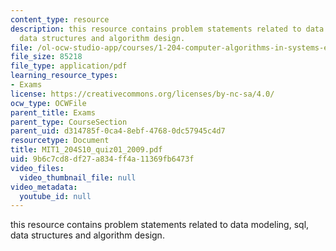 ```yaml
---
content_type: resource
description: this resource contains problem statements related to data modeling, sql,
  data structures and algorithm design.
file: /ol-ocw-studio-app/courses/1-204-computer-algorithms-in-systems-engineering-spring-2010/9b6c7cd8df27a834ff4a11369fb6473f_MIT1_204S10_quiz01_2009.pdf
file_size: 85218
file_type: application/pdf
learning_resource_types:
- Exams
license: https://creativecommons.org/licenses/by-nc-sa/4.0/
ocw_type: OCWFile
parent_title: Exams
parent_type: CourseSection
parent_uid: d314785f-0ca4-8ebf-4768-0dc57945c4d7
resourcetype: Document
title: MIT1_204S10_quiz01_2009.pdf
uid: 9b6c7cd8-df27-a834-ff4a-11369fb6473f
video_files:
  video_thumbnail_file: null
video_metadata:
  youtube_id: null
---
```

this resource contains problem statements related to data modeling, sql, data structures and algorithm design.